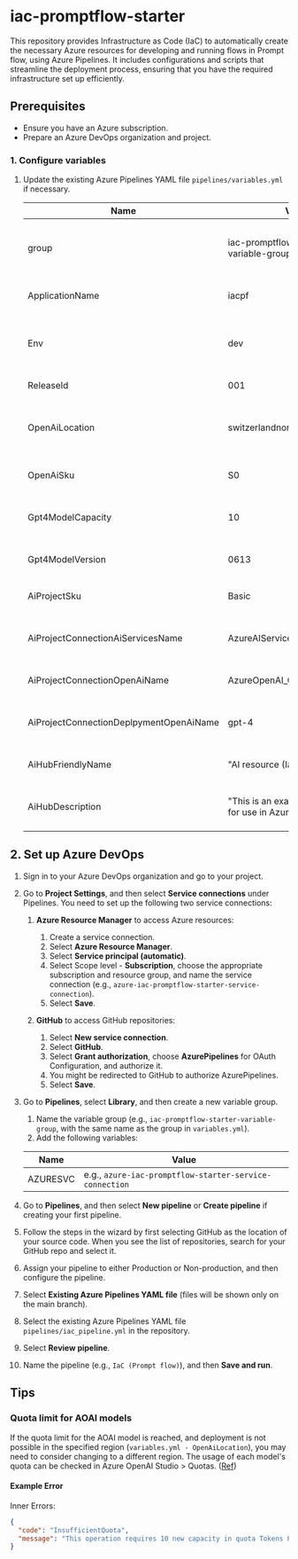 # iac-promptflow-starter

This repository provides Infrastructure as Code (IaC) to automatically create the necessary Azure resources for developing and running flows in Prompt flow, using Azure Pipelines. It includes configurations and scripts that streamline the deployment process, ensuring that you have the required infrastructure set up efficiently.

## Prerequisites

- Ensure you have an Azure subscription.
- Prepare an Azure DevOps organization and project.

### 1. Configure variables

1. Update the existing Azure Pipelines YAML file `pipelines/variables.yml` if necessary.

   | Name                                    | Value                                                        | Note                                                                                                                                                            |
   | --------------------------------------- | ------------------------------------------------------------ | --------------------------------------------------------------------------------------------------------------------------------------------------------------- |
   | group                                   | iac-promptflow-starter-variable-group                        | The name of the service connection for Azure subscription.                                                                                                      |
   | ApplicationName                         | iacpf                                                        | The name of the application.                                                                                                                                    |
   | Env                                     | dev                                                          | The environment in which the application is deployed.                                                                                                           |
   | ReleaseId                               | 001                                                          | The release identifier.                                                                                                                                         |
   | OpenAiLocation                          | switzerlandnorth                                             | The location of the OpenAI resource. ([Ref](https://learn.microsoft.com/en-us/azure/ai-services/openai/concepts/models#standard-deployment-model-availability)) |
   | OpenAiSku                               | S0                                                           | The SKU for the OpenAI resource.                                                                                                                                |
   | Gpt4ModelCapacity                       | 10                                                           | The capacity of the GPT-4 model.                                                                                                                                |
   | Gpt4ModelVersion                        | 0613                                                         | The version of the GPT-4 model.                                                                                                                                 |
   | AiProjectSku                            | Basic                                                        | The SKU for the AI project.                                                                                                                                     |
   | AiProjectConnectionAiServicesName       | AzureAIServices_Connection_IaC                               | The name of the AI services connection.                                                                                                                         |
   | AiProjectConnectionOpenAiName           | AzureOpenAI_Connection_IaC                                   | The name of the OpenAI connection.                                                                                                                              |
   | AiProjectConnectionDeplpymentOpenAiName | gpt-4                                                        | The name of the OpenAI deployment connection.                                                                                                                   |
   | AiHubFriendlyName                       | "AI resource (IaC test)"                                     | A friendly name for the AI resource.                                                                                                                            |
   | AiHubDescription                        | "This is an example AI resource for use in Azure AI Studio." | A description of the AI resource.                                                                                                                               |

## 2. Set up Azure DevOps

1. Sign in to your Azure DevOps organization and go to your project.

1. Go to **Project Settings**, and then select **Service connections** under Pipelines. You need to set up the following two service connections:

   1. **Azure Resource Manager** to access Azure resources:

      1. Create a service connection.
      1. Select **Azure Resource Manager**.
      1. Select **Service principal (automatic)**.
      1. Select Scope level - **Subscription**, choose the appropriate subscription and resource group, and name the service connection (e.g., `azure-iac-promptflow-starter-service-connection`).
      1. Select **Save**.

   1. **GitHub** to access GitHub repositories:
      1. Select **New service connection**.
      1. Select **GitHub**.
      1. Select **Grant authorization**, choose **AzurePipelines** for OAuth Configuration, and authorize it.
      1. You might be redirected to GitHub to authorize AzurePipelines.
      1. Select **Save**.

1. Go to **Pipelines**, select **Library**, and then create a new variable group.

   1. Name the variable group (e.g., `iac-promptflow-starter-variable-group`, with the same name as the group in `variables.yml`).
   1. Add the following variables:

   | Name     | Value                                                   |
   | -------- | ------------------------------------------------------- |
   | AZURESVC | e.g., `azure-iac-promptflow-starter-service-connection` |

1. Go to **Pipelines**, and then select **New pipeline** or **Create pipeline** if creating your first pipeline.

1. Follow the steps in the wizard by first selecting GitHub as the location of your source code. When you see the list of repositories, search for your GitHub repo and select it.

1. Assign your pipeline to either Production or Non-production, and then configure the pipeline.

1. Select **Existing Azure Pipelines YAML file** (files will be shown only on the main branch).

1. Select the existing Azure Pipelines YAML file `pipelines/iac_pipeline.yml` in the repository.

1. Select **Review pipeline**.

1. Name the pipeline (e.g., `IaC (Prompt flow)`), and then **Save and run**.

## Tips

### Quota limit for AOAI models

If the quota limit for the AOAI model is reached, and deployment is not possible in the specified region (`variables.yml - OpenAiLocation`), you may need to consider changing to a different region. The usage of each model's quota can be checked in Azure OpenAI Studio > Quotas. ([Ref](https://learn.microsoft.com/en-us/azure/ai-services/openai/concepts/models#standard-and-global-standard-deployment-model-quota))

#### Example Error

Inner Errors:

```json
{
  "code": "InsufficientQuota",
  "message": "This operation requires 10 new capacity in quota Tokens Per Minute (thousands) - GPT-4, which is bigger than the current available capacity 0. The current quota usage is 40 and the quota limit is 40 for quota Tokens Per Minute (thousands) - GPT-4."
}
```
